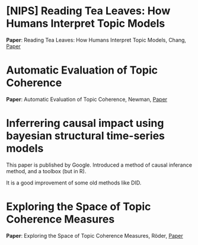 

# [NIPS] Reading Tea Leaves: How Humans Interpret Topic Models

**Paper**: Reading Tea Leaves: How Humans Interpret Topic Models, Chang, [Paper](http://users.umiacs.umd.edu/~jbg/docs/nips2009-rtl.pdf)


# Automatic Evaluation of Topic Coherence

**Paper**: Automatic Evaluation of Topic Coherence, Newman, [Paper](http://www.aclweb.org/anthology/N10-1012)


# Inferrering causal impact using bayesian structural time-series models

This paper is published by Google. Introduced a method of causal inferance method, and a toolbox (but in R).

It is a good improvement of some old methods like DID.


# Exploring the Space of Topic Coherence Measures

**Paper**: Exploring the Space of Topic Coherence Measures, Röder, [Paper](http://svn.aksw.org/papers/2015/WSDM_Topic_Evaluation/public.pdf)
